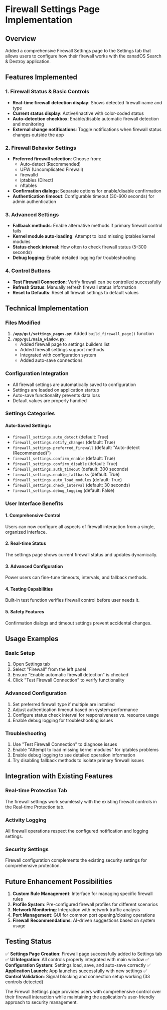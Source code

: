 # Firewall Settings Page Implementation

## Overview
Added a comprehensive Firewall Settings page to the Settings tab that allows users to configure how their firewall works with the xanadOS Search & Destroy application.

## Features Implemented

### 1. Firewall Status & Basic Controls
- **Real-time firewall detection display**: Shows detected firewall name and type
- **Current status display**: Active/Inactive with color-coded status
- **Auto-detection checkbox**: Enable/disable automatic firewall detection and monitoring
- **External change notifications**: Toggle notifications when firewall status changes outside the app

### 2. Firewall Behavior Settings
- **Preferred firewall selection**: Choose from:
  - Auto-detect (Recommended)
  - UFW (Uncomplicated Firewall)
  - firewalld
  - iptables (Direct)
  - nftables
- **Confirmation dialogs**: Separate options for enable/disable confirmation
- **Authentication timeout**: Configurable timeout (30-600 seconds) for admin authentication

### 3. Advanced Settings
- **Fallback methods**: Enable alternative methods if primary firewall control fails
- **Kernel module auto-loading**: Attempt to load missing iptables kernel modules
- **Status check interval**: How often to check firewall status (5-300 seconds)
- **Debug logging**: Enable detailed logging for troubleshooting

### 4. Control Buttons
- **Test Firewall Connection**: Verify firewall can be controlled successfully
- **Refresh Status**: Manually refresh firewall status information
- **Reset to Defaults**: Reset all firewall settings to default values

## Technical Implementation

### Files Modified
1. **`/app/gui/settings_pages.py`**: Added `build_firewall_page()` function
2. **`/app/gui/main_window.py`**: 
   - Added firewall page to settings builders list
   - Added firewall settings support methods
   - Integrated with configuration system
   - Added auto-save connections

### Configuration Integration
- All firewall settings are automatically saved to configuration
- Settings are loaded on application startup
- Auto-save functionality prevents data loss
- Default values are properly handled

### Settings Categories

#### Auto-Saved Settings:
- `firewall_settings.auto_detect` (default: True)
- `firewall_settings.notify_changes` (default: True)  
- `firewall_settings.preferred_firewall` (default: "Auto-detect (Recommended)")
- `firewall_settings.confirm_enable` (default: True)
- `firewall_settings.confirm_disable` (default: True)
- `firewall_settings.auth_timeout` (default: 300 seconds)
- `firewall_settings.enable_fallbacks` (default: True)
- `firewall_settings.auto_load_modules` (default: True)
- `firewall_settings.check_interval` (default: 30 seconds)
- `firewall_settings.debug_logging` (default: False)

### User Interface Benefits

#### 1. **Comprehensive Control**
Users can now configure all aspects of firewall interaction from a single, organized interface.

#### 2. **Real-time Status**
The settings page shows current firewall status and updates dynamically.

#### 3. **Advanced Configuration**
Power users can fine-tune timeouts, intervals, and fallback methods.

#### 4. **Testing Capabilities**
Built-in test function verifies firewall control before user needs it.

#### 5. **Safety Features**
Confirmation dialogs and timeout settings prevent accidental changes.

## Usage Examples

### Basic Setup
1. Open Settings tab
2. Select "Firewall" from the left panel
3. Ensure "Enable automatic firewall detection" is checked
4. Click "Test Firewall Connection" to verify functionality

### Advanced Configuration
1. Set preferred firewall type if multiple are installed
2. Adjust authentication timeout based on system performance
3. Configure status check interval for responsiveness vs. resource usage
4. Enable debug logging for troubleshooting issues

### Troubleshooting
1. Use "Test Firewall Connection" to diagnose issues
2. Enable "Attempt to load missing kernel modules" for iptables problems
3. Enable debug logging to see detailed operation information
4. Try disabling fallback methods to isolate primary firewall issues

## Integration with Existing Features

### Real-time Protection Tab
The firewall settings work seamlessly with the existing firewall controls in the Real-time Protection tab.

### Activity Logging
All firewall operations respect the configured notification and logging settings.

### Security Settings
Firewall configuration complements the existing security settings for comprehensive protection.

## Future Enhancement Possibilities

1. **Custom Rule Management**: Interface for managing specific firewall rules
2. **Profile System**: Pre-configured firewall profiles for different scenarios
3. **Network Monitoring**: Integration with network traffic analysis
4. **Port Management**: GUI for common port opening/closing operations
5. **Firewall Recommendations**: AI-driven suggestions based on system usage

## Testing Status
✅ **Settings Page Creation**: Firewall page successfully added to Settings tab
✅ **UI Integration**: All controls properly integrated with main window
✅ **Configuration System**: Settings load, save, and auto-save correctly
✅ **Application Launch**: App launches successfully with new settings
✅ **Control Validation**: Signal blocking and connection setup working (33 controls detected)

The Firewall Settings page provides users with comprehensive control over their firewall interaction while maintaining the application's user-friendly approach to security management.

